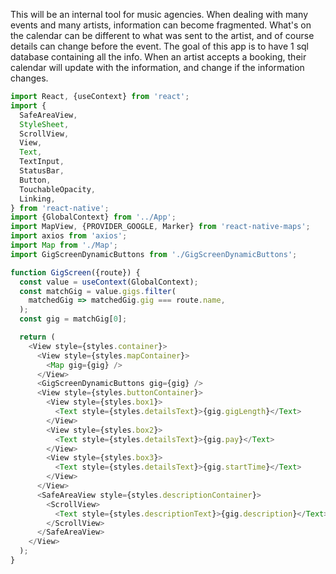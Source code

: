 This will be an internal tool for music agencies. When dealing with many events and many artists, information can become fragmented. What's on the calendar can be different to what was sent to the artist, and of course details can change before the event. The goal of this app is to have 1 sql database containing all the info. When an artist accepts a booking, their calendar will update with the information, and change if the information changes.

```Javascript
import React, {useContext} from 'react';
import {
  SafeAreaView,
  StyleSheet,
  ScrollView,
  View,
  Text,
  TextInput,
  StatusBar,
  Button,
  TouchableOpacity,
  Linking,
} from 'react-native';
import {GlobalContext} from '../App';
import MapView, {PROVIDER_GOOGLE, Marker} from 'react-native-maps';
import axios from 'axios';
import Map from './Map';
import GigScreenDynamicButtons from './GigScreenDynamicButtons';

function GigScreen({route}) {
  const value = useContext(GlobalContext);
  const matchGig = value.gigs.filter(
    matchedGig => matchedGig.gig === route.name,
  );
  const gig = matchGig[0];

  return (
    <View style={styles.container}>
      <View style={styles.mapContainer}>
        <Map gig={gig} />
      </View>
      <GigScreenDynamicButtons gig={gig} />
      <View style={styles.buttonContainer}>
        <View style={styles.box1}>
          <Text style={styles.detailsText}>{gig.gigLength}</Text>
        </View>
        <View style={styles.box2}>
          <Text style={styles.detailsText}>{gig.pay}</Text>
        </View>
        <View style={styles.box3}>
          <Text style={styles.detailsText}>{gig.startTime}</Text>
        </View>
      </View>
      <SafeAreaView style={styles.descriptionContainer}>
        <ScrollView>
          <Text style={styles.descriptionText}>{gig.description}</Text>
        </ScrollView>
      </SafeAreaView>
    </View>
  );
}
